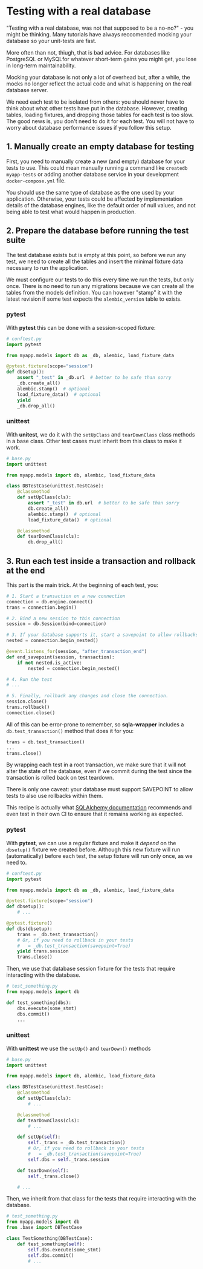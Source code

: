 # Testing with a real database

"Testing with a real database, was not that supposed to be a no-no?" - you might be thinking. Many tutorials have always reccomended mocking your database so your unit-tests are fast.

More often than not, thiugh, that is bad advice. For databases like PostgreSQL or MySQLfor whatever short-term gains you might get, you lose in long-term maintainability.

Mocking your database is not only a lot of overhead but, after a while, the mocks no longer reflect the actual code and what is happening on the real database server.

We need each test to be isolated from others: you should never have to think about what other tests have put in the database. However, creating tables, loading fixtures, and dropping those tables for each test is too slow. The good news is, you don't need to do it for each test. You will not have to worry about database performance issues if you follow this setup.


## 1. Manually create an empty database for testing

First, you need to manually create a new (and empty) database for your tests to use. This could mean manually running a command like `createdb myapp-tests` or adding another database service in your development `docker-compose.yml` file.

You should use the same type of database as the one used by your application. Otherwise, your tests could be affected by implementation details of the database engines, like the default order of null values, and not being able to test what would happen in production.


## 2. Prepare the database before running the test suite

The test database exists but is empty at this point, so before we run any test, we need to create all the tables and insert the minimal fixture data necessary to run the application.

We must configure our tests to do this every time we run the tests, but only once. There is no need to run any migrations because we can create all the tables from the models definition. You can however "stamp" it with the latest revision if some test expects the `alembic_version` table to exists.

### pytest

With **pytest** this can be done with a session-scoped fixture:

```python
# conftest.py
import pytest

from myapp.models import db as _db, alembic, load_fixture_data

@pytest.fixture(scope="session")
def dbsetup():
    assert "_test" in _db.url  # better to be safe than sorry
    _db.create_all()
    alembic.stamp()  # optional
    load_fixture_data()  # optional
    yield
    _db.drop_all()

```

### unittest

With **unitest**, we do it with the `setUpClass` and `tearDownClass` class methods in a base class. Other test cases must inherit from this class to make it work.

```python
# base.py
import unittest

from myapp.models import db, alembic, load_fixture_data

class DBTestCase(unittest.TestCase):
    @classmethod
    def setUpClass(cls):
        assert "_test" in db.url  # better to be safe than sorry
        db.create_all()
        alembic.stamp()  # optional
        load_fixture_data()  # optional

    @classmethod
    def tearDownClass(cls):
        db.drop_all()

```


## 3. Run each test inside a transaction and rollback at the end

This part is the main trick. At the beginning of each test, you:

```python
# 1. Start a transaction on a new connection
connection = db.engine.connect()
trans = connection.begin()

# 2. Bind a new session to this connection
session = db.Session(bind=connection)

# 3. If your database supports it, start a savepoint to allow rollbacks within a test
nested = connection.begin_nested()

@event.listens_for(session, "after_transaction_end")
def end_savepoint(session, transaction):
    if not nested.is_active:
        nested = connection.begin_nested()

# 4. Run the test
# ...

# 5. Finally, rollback any changes and close the connection.
session.close()
trans.rollback()
connection.close()
```

All of this can be error-prone to remember, so **sqla-wrapper** includes a `db.test_transaction()` method that does it for you:

```python
trans = db.test_transaction()
...
trans.close()
```

By wrapping each test in a root transaction, we make sure that it will not alter the state of the database, even if we commit during the test since the transaction is rolled back on test teardown.

There is only one caveat: your database must support SAVEPOINT to allow tests to also use rollbacks within them.

This recipe is actually what [SQLAlchemy documentation](https://docs.sqlalchemy.org/en/14/orm/session_transaction.html#session-external-transaction) recommends and even test in their own CI to ensure that it remains working as expected.

### pytest

With **pytest**, we can use a regular fixture and make it *depend* on the `dbsetup()` fixture we created before. Although this new fixture will run (automatically) before each test, the setup fixture will run only once, as we need to.

```python
# conftest.py
import pytest

from myapp.models import db as _db, alembic, load_fixture_data

@pytest.fixture(scope="session")
def dbsetup():
    # ...

@pytest.fixture()
def dbs(dbsetup):
    trans = _db.test_transaction()
    # Or, if you need to rollback in your tests
    #   = _db.test_transaction(savepoint=True)
    yield trans.session
    trans.close()

```

Then, we use that database session fixture for the tests that require interacting with the database.

```python
# test_something.py
from myapp.models import db

def test_something(dbs):
    dbs.execute(some_stmt)
    dbs.commit()
    ...

```

### unittest

With **unittest** we use the `setUp()` and `tearDown()` methods

```python
# base.py
import unittest

from myapp.models import db, alembic, load_fixture_data

class DBTestCase(unittest.TestCase):
    @classmethod
    def setUpClass(cls):
        # ...

    @classmethod
    def tearDownClass(cls):
        # ...

    def setUp(self):
        self._trans = _db.test_transaction()
        # Or, if you need to rollback in your tests
        #   = _db.test_transaction(savepoint=True)
        self.dbs = self._trans.session

    def tearDown(self):
        self._trans.close()

    # ...

```

Then, we inherit from that class for the tests that require interacting with the database.

```python
# test_something.py
from myapp.models import db
from .base import DBTestCase

class TestSomething(DBTestCase):
    def test_something(self):
        self.dbs.execute(some_stmt)
        self.dbs.commit()
        # ...

```
